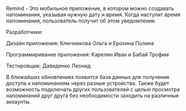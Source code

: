 Remind - Это мобильное приложение, в котором можно создавать напоминания, указывая нужную дату и время. Когда наступит время напоминания, пользователь получит об этом уведомление.

Разработчики:

Дизайн приложения: Ключникова Ольга и Ерохина Полина

Программиривание приложения: Карелин Иван и Бабай Трофим

Тестировщик: Давиденко Леонид

В ближайших обновлениях появится база данных для получения доступа к напоминаниям через разные устройства. 
Также будет возможность подключать других пользователей с целью просмотра напоминаний друг друга без необходимости заходить на различные аккаунты.
